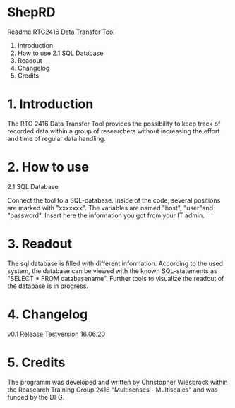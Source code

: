 # ShepRD

Readme RTG2416 Data Transfer Tool

1. Introduction
2. How to use
	2.1 SQL Database
3. Readout
4. Changelog
5. Credits

# 1. Introduction

The RTG 2416 Data Transfer Tool provides the possibility to keep track of recorded data within 
a group of researchers without increasing the effort and time of regular data handling. 

# 2. How to use

2.1 SQL Database

Connect the tool to a SQL-database. Inside of the code, several positions are marked with "xxxxxxx". 
The variables are named "host", "user"and "password". Insert here the information you got from your IT admin.

# 3. Readout

The sql database is filled with different information. According to the used system, the database can be viewed with the 
known SQL-statements as "SELECT * FROM databasename". Further tools to visualize the readout of the database is in progress.

# 4. Changelog

v0.1 Release Testversion 16.06.20

# 5. Credits

The programm was developed and written by Christopher Wiesbrock within the Reasearch Training Group 2416 "Multisenses - Multiscales" and 
was funded by the DFG. 
